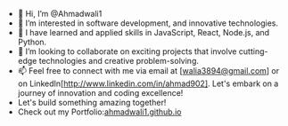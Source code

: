 - 👋 Hi, I’m @Ahmadwali1
- 👀 I’m interested in software development, and innovative technologies.
- 🌱 I have learned and applied skills in JavaScript, React, Node.js, and Python.
- 💞️ I’m looking to collaborate on exciting projects that involve cutting-edge technologies and creative problem-solving.
- 📫 Feel free to connect with me via email at [walia3894@gmail.com] or on LinkedIn[http://www.linkedin.com/in/ahmad902]. Let's embark on a journey of innovation and coding excellence!
- Let's build something amazing together!
- Check out my Portfolio:[ahmadwali1.github.io](https://ahmadwali1.github.io/)

<!---
Ahmadwali1/Ahmadwali1 is a ✨ special ✨ repository because its `README.md` (this file) appears on your GitHub profile.
You can click the Preview link to take a look at your changes.
--->

